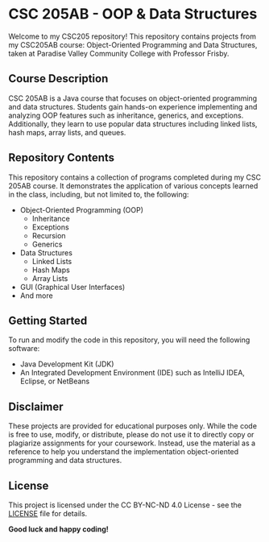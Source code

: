 # CSC 205AB - OOP & Data Structures

Welcome to my CSC205 repository! This repository contains projects from my CSC205AB course: Object-Oriented Programming and Data Structures, taken at Paradise Valley Community College with Professor Frisby.

## Course Description

CSC 205AB is a Java course that focuses on object-oriented programming and data structures. Students gain hands-on experience implementing and analyzing OOP features such as inheritance, generics, and exceptions. Additionally, they learn to use popular data structures including linked lists, hash maps, array lists, and queues.

## Repository Contents

This repository contains a collection of programs completed during my CSC 205AB course. It demonstrates the application of various concepts learned in the class, including, but not limited to, the following:
- Object-Oriented Programming (OOP)
  - Inheritance
  - Exceptions
  - Recursion
  - Generics
- Data Structures
  - Linked Lists
  - Hash Maps
  - Array Lists
- GUI (Graphical User Interfaces)
- And more

## Getting Started

To run and modify the code in this repository, you will need the following software:

- Java Development Kit (JDK)
- An Integrated Development Environment (IDE) such as IntelliJ IDEA, Eclipse, or NetBeans

## Disclaimer

These projects are provided for educational purposes only. While the code is free to use, modify, or distribute, please do not use it to directly copy or plagiarize assignments for your coursework. Instead, use the material as a reference to help you understand the implementation object-oriented programming and data structures.

## License

This project is licensed under the CC BY-NC-ND 4.0 License - see the [LICENSE](LICENSE) file for details.

**Good luck and happy coding!**
